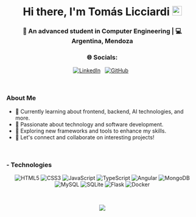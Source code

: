 <div align="center">
   <h1>Hi there, I'm Tomás Licciardi <img src="https://media.giphy.com/media/hvRJCLFzcasrR4ia7z/giphy.gif" width="25px"> </h1>
</div>

<div align="center">
<h3>🙎 An advanced student in Computer Engineering | 💻 Argentina, Mendoza</h3>
</div>

<div align='center'>
  <h3> 🌐 Socials: </h3>
<p align='center'>
   <a href="https://www.linkedin.com/in/tomas-licciardi-lopez-985785297"><img src="https://img.shields.io/badge/LinkedIn-0A66C2?style=for-the-badge&logo=linkedin&logoColor=white" alt="LinkedIn"></a>&nbsp;&nbsp;
   <a href="https://github.com/tomaslicciardi"><img src="https://img.shields.io/badge/GitHub-181717?style=for-the-badge&logo=github&logoColor=white" alt="GitHub"></a>&nbsp;&nbsp;
</p>
</div>

<br />
<p align="center">
  <h3> About Me</h3>
</p>

 - 🥀 Currently learning about frontend, backend, AI technologies, and more.
 - 🔭 Passionate about technology and software development.
 - 🌱 Exploring new frameworks and tools to enhance my skills.
 - 💬 Let's connect and collaborate on interesting projects!

<br />

### - Technologies

<p align="center">
   <img src="https://img.shields.io/badge/HTML5-E34F26?style=for-the-badge&logo=html5&logoColor=white" alt="HTML5">
   <img src="https://img.shields.io/badge/CSS3-1572B6?style=for-the-badge&logo=css3&logoColor=white" alt="CSS3">
   <img src="https://img.shields.io/badge/JavaScript-F7DF1E?style=for-the-badge&logo=javascript&logoColor=black" alt="JavaScript">
   <img src="https://img.shields.io/badge/TypeScript-007ACC?style=for-the-badge&logo=typescript&logoColor=white" alt="TypeScript">
   <img src="https://img.shields.io/badge/Angular-DD0031?style=for-the-badge&logo=angular&logoColor=white" alt="Angular">
   <img src="https://img.shields.io/badge/MongoDB-47A248?style=for-the-badge&logo=mongodb&logoColor=white" alt="MongoDB">
   <img src="https://img.shields.io/badge/MySQL-4479A1?style=for-the-badge&logo=mysql&logoColor=white" alt="MySQL">
   <img src="https://img.shields.io/badge/SQLite-003B57?style=for-the-badge&logo=sqlite&logoColor=white" alt="SQLite">
   <img src="https://img.shields.io/badge/Flask-000000?style=for-the-badge&logo=flask&logoColor=white" alt="Flask">
   <img src="https://img.shields.io/badge/Docker-2496ED?style=for-the-badge&logo=docker&logoColor=white" alt="Docker">
</p>

<br />

<p align="center">
   <img src="https://media.giphy.com/media/26tn33aiTi1jkl6H6/giphy.gif" />
</p>

